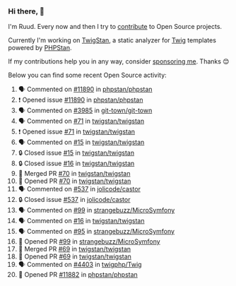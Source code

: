 ### Hi there, 👋

I'm Ruud. Every now and then I try to [contribute](https://github.com/pulls?q=+is%3Apr+author%3Aruudk+archived%3Afalse+is%3Apublic+) to Open Source projects.

Currently I'm working on [TwigStan](https://github.com/twigstan), a static analyzer for [Twig](https://twig.symfony.com/) templates powered by [PHPStan](https://phpstan.org/).

If my contributions help you in any way, consider [sponsoring me](https://github.com/sponsors/ruudk). Thanks 😊

Below you can find some recent Open Source activity:

<!--START_SECTION:activity-->
1. 🗣 Commented on [#11890](https://github.com/phpstan/phpstan/issues/11890#issuecomment-2428370769) in [phpstan/phpstan](https://github.com/phpstan/phpstan)
2. ❗ Opened issue [#11890](https://github.com/phpstan/phpstan/issues/11890) in [phpstan/phpstan](https://github.com/phpstan/phpstan)
3. 🗣 Commented on [#3985](https://github.com/git-town/git-town/issues/3985#issuecomment-2428334865) in [git-town/git-town](https://github.com/git-town/git-town)
4. 🗣 Commented on [#71](https://github.com/twigstan/twigstan/issues/71#issuecomment-2426268575) in [twigstan/twigstan](https://github.com/twigstan/twigstan)
5. ❗ Opened issue [#71](https://github.com/twigstan/twigstan/issues/71) in [twigstan/twigstan](https://github.com/twigstan/twigstan)
6. 🗣 Commented on [#15](https://github.com/twigstan/twigstan/issues/15#issuecomment-2426254867) in [twigstan/twigstan](https://github.com/twigstan/twigstan)
7. 🔒 Closed issue [#15](https://github.com/twigstan/twigstan/issues/15) in [twigstan/twigstan](https://github.com/twigstan/twigstan)
8. 🔒 Closed issue [#16](https://github.com/twigstan/twigstan/issues/16) in [twigstan/twigstan](https://github.com/twigstan/twigstan)
9. 🎉 Merged PR [#70](https://github.com/twigstan/twigstan/pull/70) in [twigstan/twigstan](https://github.com/twigstan/twigstan)
10. 💪 Opened PR [#70](https://github.com/twigstan/twigstan/pull/70) in [twigstan/twigstan](https://github.com/twigstan/twigstan)
11. 🗣 Commented on [#537](https://github.com/jolicode/castor/issues/537#issuecomment-2426240394) in [jolicode/castor](https://github.com/jolicode/castor)
12. 🔒 Closed issue [#537](https://github.com/jolicode/castor/issues/537) in [jolicode/castor](https://github.com/jolicode/castor)
13. 🗣 Commented on [#99](https://github.com/strangebuzz/MicroSymfony/pull/99#issuecomment-2426220910) in [strangebuzz/MicroSymfony](https://github.com/strangebuzz/MicroSymfony)
14. 🗣 Commented on [#16](https://github.com/twigstan/twigstan/issues/16#issuecomment-2426212124) in [twigstan/twigstan](https://github.com/twigstan/twigstan)
15. 🗣 Commented on [#95](https://github.com/strangebuzz/MicroSymfony/pull/95#issuecomment-2426206339) in [strangebuzz/MicroSymfony](https://github.com/strangebuzz/MicroSymfony)
16. 💪 Opened PR [#99](https://github.com/strangebuzz/MicroSymfony/pull/99) in [strangebuzz/MicroSymfony](https://github.com/strangebuzz/MicroSymfony)
17. 🎉 Merged PR [#69](https://github.com/twigstan/twigstan/pull/69) in [twigstan/twigstan](https://github.com/twigstan/twigstan)
18. 💪 Opened PR [#69](https://github.com/twigstan/twigstan/pull/69) in [twigstan/twigstan](https://github.com/twigstan/twigstan)
19. 🗣 Commented on [#4403](https://github.com/twigphp/Twig/pull/4403#issuecomment-2426073645) in [twigphp/Twig](https://github.com/twigphp/Twig)
20. 💪 Opened PR [#11882](https://github.com/phpstan/phpstan/pull/11882) in [phpstan/phpstan](https://github.com/phpstan/phpstan)
<!--END_SECTION:activity-->
